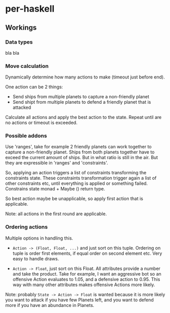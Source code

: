 # per-haskell

## Workings

### Data types

bla bla

### Move calculation

Dynamically determine how many actions to make (timeout just before end).

One action can be 2 things:

- Send ships from multiple planets to capture a non-friendly planet
- Send shipt from multiple planets to defend a friendly planet that is attacked

Calculate all actions and apply the best action to the state.
Repeat until are no actions or timeout is exceeded.


### Possible addons

Use 'ranges', take for example 2 friendly planets can work together to capture a non-friendly planet. Ships from both planets together have to exceed the current amount of ships. But in what ratio is still in the air. But they are expressible in 'ranges' and 'constraints'.

So, applying an action triggers a list of constraints transforming the constraints state. These constraints transformation trigger again a list of other constraints etc, until everything is applied or something failed. Constrains state monad + Maybe () return type.

So best action maybe be unapplicable, so apply first action that is applicable.

Note: all actions in the first round are applicable.


### Ordering actions

Multiple options in handling this.

- `Action -> (Float, Float, ...)` and just sort on this tuple. Ordering on tuple is order first elements, if equal order on second element etc. Very easy to handle draws.

- `Action -> Float`, just sort on this Float. All attributes provide a number and take the product. Take for example, I want an aggressive bot so an offensive Action evaluates to 1.05, and a defensive action to 0.95. This way with many other attributes makes offensive Actions more likely.

Note: probably `State -> Action -> Float` is wanted because it is more likely you want to attack if you have few Planets left, and you want to defend more if you have an abundance in Planets.
